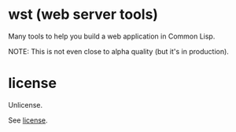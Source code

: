 # wst (web server tools)

Many tools to help you build a web application in Common Lisp.


NOTE: This is not even close to alpha quality (but it's in production).

# license

Unlicense.

See [license](https://github.com/cl-sdk/wst/blob/development/license).

